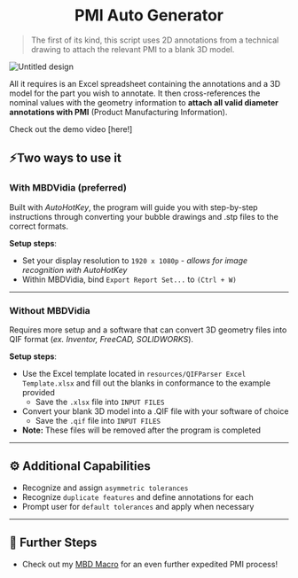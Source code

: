 <h1 align="center">PMI Auto Generator</h1>

> The first of its kind, this script uses 2D annotations from a technical drawing to attach the relevant PMI to a blank 3D model.



![Untitled design](https://github.com/user-attachments/assets/a33199ed-4859-445d-99cd-a515ee304dd3)

All it requires is an Excel spreadsheet containing the annotations and a 3D model for the part you wish to annotate. It then cross-references the nominal values with the geometry information to **attach all valid diameter annotations with PMI** (Product Manufacturing Information).

Check out the demo video [here!]

<h2>⚡️Two ways to use it</h2>
<h3>With MBDVidia (preferred)</h3>

Built with *AutoHotKey*, the program will guide you with step-by-step instructions through converting your bubble drawings and .stp files to the correct formats. </br>

**Setup steps**:
 - Set your display resolution to `1920 x 1080p` - _allows for image recognition with AutoHotKey_
 - Within MBDVidia, bind `Export Report Set...` to `(Ctrl + W)`
____

<h3>Without MBDVidia</h3>

Requires more setup and a software that can convert 3D geometry files into QIF format (_ex. Inventor, FreeCAD, SOLIDWORKS_). </br>

**Setup steps**:
 - Use the Excel template located in `resources/QIFParser Excel Template.xlsx` and fill out the blanks in conformance to the example provided
   - Save the `.xlsx` file into `INPUT FILES`
 - Convert your blank 3D model into a .QIF file with your software of choice
   - Save the `.qif` file into `INPUT FILES`
 - **Note:** These files will be removed after the program is completed
___
<h2>⚙️ Additional Capabilities</h2>

 - Recognize and assign `asymmetric tolerances`
 - Recognize `duplicate features` and define annotations for each
 - Prompt user for `default tolerances` and apply when necessary
___
<h2>🔭 Further Steps</h2>

 - Check out my [MBD Macro](https://github.com/chieaid24/MBD-Macro) for an even further expedited PMI process!

